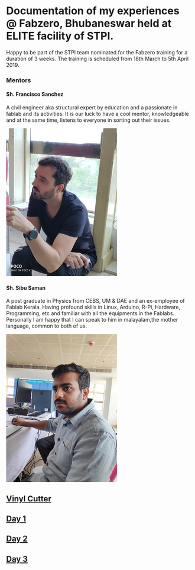 # Documentation of my experiences @ Fabzero, Bhubaneswar held at ELITE facility of STPI. 

Happy to be part of the STPI team nominated for the Fabzero training for a duration of 3 weeks. The training is scheduled from 18th March to 5th April 2019. 


### Mentors
#### Sh. Francisco Sanchez
A civil engineer aka structural expert by education and a passionate in fablab and its activities. It is our luck to have a cool mentor, knowledgeable and at the same time, listens to everyone in sorting out their issues. 

![Francisco Sanchez](img/francisco.jpeg "Francisco Sanchez")

#### Sh. Sibu Saman
A post graduate in Physics from CEBS, UM & DAE and an ex-employee of Fablab Kerala. Having profound skills in Linux, Arduino, R-Pi, Hardware, Programming, etc and familiar with all the equipments in the Fablabs. Personally I am happy that I can speak to him in malayalam,the mother language, common to both of us.

![Sibu Saman](img/sibu.jpg "Sibu Saman")


## [Vinyl Cutter](vinylplotter.md)


## [Day 1](day1.md)

## [Day 2](day2.md)

## [Day 3](day3.md)